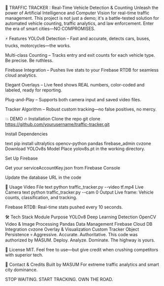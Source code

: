 🚦 TRAFFIC TRACKER : Real-Time Vehicle Detection & Counting
Unleash the power of Artificial Intelligence and Computer Vision for real-time traffic management. This project is not just a demo; it's a battle-tested solution for automated vehicle counting, traffic analytics, and law enforcement. Enter the era of smart cities—NO COMPROMISES.

⚡ Features
YOLOv8 Detection – Fast and accurate, detects cars, buses, trucks, motorcycles—the works.

Multi-class Counting – Tracks entry and exit counts for each vehicle type. Be precise. Be ruthless.

Firebase Integration – Pushes live stats to your Firebase RTDB for seamless cloud analytics.

Elegant Overlays – Live feed shows REAL numbers, color-coded and labeled, ready for reporting.

Plug-and-Play – Supports both camera input and saved video files.

Tracker Algorithm – Robust custom tracking—no false positives, no mercy.

💥 DEMO
🔥 Installation
Clone the repo
git clone https://github.com/yourusername/traffic-tracker.git

Install Dependencies

text
pip install ultralytics opencv-python pandas firebase_admin cvzone
Download YOLOv8s Model
Place yolov8s.pt in the working directory.

Set Up Firebase

Get your serviceAccountKey.json from Firebase Console

Update the database URL in the code

🧨 Usage
Video File
text
python traffic_tracker.py --video tf.mp4
Live Camera
text
python traffic_tracker.py --cam 0
Output
Live frame: Vehicle counts, classification, and tracking.

Firebase RTDB: Real-time stats pushed every 10 seconds.

🛠️ Tech Stack
Module	Purpose
YOLOv8	Deep Learning Detection
OpenCV	Video & Image Processing
Pandas	Data Management
Firebase	Cloud DB Integration
cvzone	Overlay & Visualization
Custom Tracker	Object Persistence
💀 Aggressive. Accurate. Authoritative.
This code was authorized by MASUM.
Deploy. Analyze. Dominate. The highway is yours.

🔗 License
MIT.
Feel free to use—but give credit when crushing competitors with superior tech.

📢 Contact & Credits
Built by MASUM
For extreme traffic analytics and smart city dominance.

STOP WAITING. START TRACKING. OWN THE ROAD.
